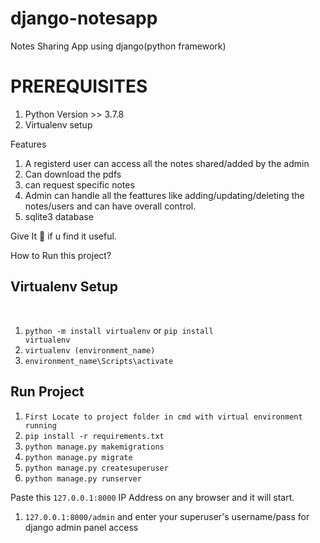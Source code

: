 # django-notesapp
Notes Sharing App using django(python framework)

# PREREQUISITES
1.  Python Version >> 3.7.8
2.  Virtualenv setup
  
 
Features
1. A registerd user can access all the notes shared/added by the admin
2. Can download the pdfs
3. can request specific notes
4. Admin can handle all the feattures like adding/updating/deleting the notes/users and can have overall control.
5. sqlite3 database

Give It 🌟 if u find it useful.

How to Run this project?

## Virtualenv Setup
&nbsp;
&nbsp;
1.    <code>python -m install virtualenv</code> or <code>pip install virtualenv</code> 
2.    <code>virtualenv (environment_name)</code>
3.    <code>environment_name\Scripts\activate</code>

## Run Project

1.  <code>First Locate to project folder in cmd with virtual environment running</code>
2.  <code>pip install -r requirements.txt</code>
3.  <code>python manage.py makemigrations</code>
4.  <code>python manage.py migrate</code>
5.  <code>python manage.py createsuperuser</code>
6.  <code>python manage.py runserver</code>

Paste this <code>127.0.0.1:8000</code> IP Address on any browser and it will start.

1.  <code>127.0.0.1:8000/admin</code> and enter your superuser's username/pass for django admin panel access
